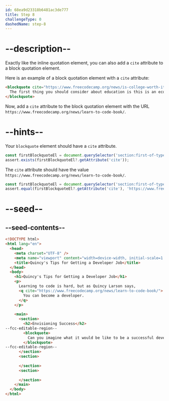 ```yaml
---
id: 68ea9d23318b6481ac3de777
title: Step 8
challengeType: 0
dashedName: step-8
---
```


# --description--

Exactly like the inline quotation element, you can also add a `cite` attribute to a block quotation element. 

Here is an example of a block quotation element with a `cite` attribute:

```html
<blockquote cite="https://www.freecodecamp.org/news/is-college-worth-it/">
  The first thing you should consider about education is this is an economic decision.
</blockquote>
```

Now, add a `cite` attribute to the block quotation element with the URL `https://www.freecodecamp.org/news/learn-to-code-book/`.

# --hints--

Your `blockquote` element should have a `cite` attribute.

```js
const firstBlockquoteEl = document.querySelector('section:first-of-type > h2 + blockquote');
assert.exists(firstBlockquoteEl?.getAttribute('cite'));
```

The `cite` attribute should have the value `https://www.freecodecamp.org/news/learn-to-code-book/`.

```js
const firstBlockquoteEl = document.querySelector('section:first-of-type > h2 + blockquote');
assert.equal(firstBlockquoteEl?.getAttribute('cite'), 'https://www.freecodecamp.org/news/learn-to-code-book/');
```

# --seed--

## --seed-contents--

```html
<!DOCTYPE html>
<html lang="en">
  <head>
    <meta charset="UTF-8" />
    <meta name="viewport" content="width=device-width, initial-scale=1.0" />
    <title>Quincy's Tips for Getting a Developer Job</title>
  </head>
  <body>
    <h1>Quincy's Tips for Getting a Developer Job</h1>
    <p>
      Learning to code is hard, but as Quincy Larson says, 
      <q cite="https://www.freecodecamp.org/news/learn-to-code-book/">
        You can become a developer.
      </q>
    </p>
    
    <main>
      <section>
        <h2>Envisioning Success</h2>
--fcc-editable-region--
        <blockquote>
          Can you imagine what it would be like to be a successful developer? To have built software systems that people rely upon?
        </blockquote>  
--fcc-editable-region--
      </section>
      <section>
        
      </section>
      <section>
        
      </section>
    </main>
  </body>
</html>
```
